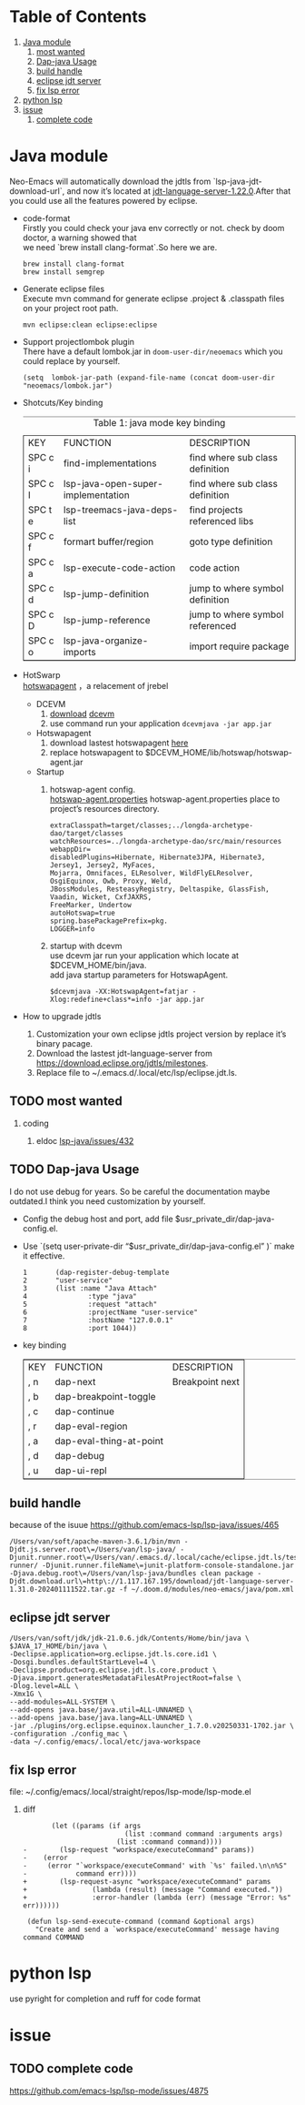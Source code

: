 
# Table of Contents

1.  [Java module](#org6f91d60)
    1.  [most wanted](#orge2bf04a)
    2.  [Dap-java Usage](#org9916725)
    3.  [build handle](#org7a290ea)
    4.  [eclipse jdt server](#org6139d1b)
    5.  [fix lsp error](#org55e4444)
2.  [python lsp](#org56d70f3)
3.  [issue](#org090690e)
    1.  [complete code](#org14d4d4f)



<a id="org6f91d60"></a>

# Java module

Neo-Emacs will automatically download the jdtls from \`lsp-java-jdt-download-url\`, and now it&rsquo;s located at [jdt-language-server-1.22.0](https://www.eclipse.org/downloads/download.php?file=/jdtls/milestones/1.22.0/jdt-language-server-1.22.0-202304131553.tar.gz).After that you could use all the features powered by eclipse.  

-   code-format  
    Firstly you could check your java env correctly or not. check by doom doctor, a warning showed that  
    we need \`brew install clang-format\`.So here we are.  
    
        brew install clang-format
        brew install semgrep
-   Generate eclipse files  
    Execute mvn command for generate eclipse .project & .classpath files on your project root path.  
    
        mvn eclipse:clean eclipse:eclipse
-   Support projectlombok plugin  
    There have a default lombok.jar in `doom-user-dir/neoemacs` which you could replace by yourself.  
    
        (setq  lombok-jar-path (expand-file-name (concat doom-user-dir "neoemacs/lombok.jar")
-   Shotcuts/Key binding  
    
    <table border="2" cellspacing="0" cellpadding="6" rules="groups" frame="hsides">
    <caption class="t-bottom"><span class="table-number">Table 1:</span> java mode key binding</caption>
    
    <colgroup>
    <col  class="org-left" />
    
    <col  class="org-left" />
    
    <col  class="org-left" />
    </colgroup>
    <tbody>
    <tr>
    <td class="org-left">KEY</td>
    <td class="org-left">FUNCTION</td>
    <td class="org-left">DESCRIPTION</td>
    </tr>
    
    <tr>
    <td class="org-left">SPC c i</td>
    <td class="org-left">find-implementations</td>
    <td class="org-left">find where sub class definition</td>
    </tr>
    
    <tr>
    <td class="org-left">SPC c I</td>
    <td class="org-left">lsp-java-open-super-implementation</td>
    <td class="org-left">find where sub class definition</td>
    </tr>
    
    <tr>
    <td class="org-left">SPC t e</td>
    <td class="org-left">lsp-treemacs-java-deps-list</td>
    <td class="org-left">find projects referenced libs</td>
    </tr>
    
    <tr>
    <td class="org-left">SPC c f</td>
    <td class="org-left">formart buffer/region</td>
    <td class="org-left">goto type definition</td>
    </tr>
    
    <tr>
    <td class="org-left">SPC c a</td>
    <td class="org-left">lsp-execute-code-action</td>
    <td class="org-left">code action</td>
    </tr>
    
    <tr>
    <td class="org-left">SPC c d</td>
    <td class="org-left">lsp-jump-definition</td>
    <td class="org-left">jump to where symbol definition</td>
    </tr>
    
    <tr>
    <td class="org-left">SPC c D</td>
    <td class="org-left">lsp-jump-reference</td>
    <td class="org-left">jump to where symbol referenced</td>
    </tr>
    
    <tr>
    <td class="org-left">SPC c o</td>
    <td class="org-left">lsp-java-organize-imports</td>
    <td class="org-left">import require package</td>
    </tr>
    </tbody>
    </table>
-   HotSwarp  
    [hotswapagent](http://hotswapagent.org/mydoc_configuration.html) ，a relacement of jrebel  
    -   DCEVM  
        1.  [download](https://github.com/JetBrains/JetBrainsRuntime/releases?page=6)  [dcevm](https://ssw.jku.at/dcevm/)
        2.  use command run your application `dcevmjava -jar app.jar`
    -   Hotswapagent  
        1.  download lastest hotswapagent [here](https://github.com/HotswapProjects/HotswapAgent/releases)
        2.  replace hotswapagent to $DCEVM\_HOME/lib/hotswap/hotswap-agent.jar
    -   Startup  
        1.  hotswap-agent config.  
            [hotswap-agent.properties](https://github.com/HotswapProjects/HotswapAgent/blob/master/hotswap-agent-core/src/main/resources/hotswap-agent.properties) hotswap-agent.properties place to project&rsquo;s resources directory.  
            
                extraClasspath=target/classes;../longda-archetype-dao/target/classes
                watchResources=../longda-archetype-dao/src/main/resources
                webappDir=
                disabledPlugins=Hibernate, Hibernate3JPA, Hibernate3, Jersey1, Jersey2, MyFaces,
                Mojarra, Omnifaces, ELResolver, WildFlyELResolver, OsgiEquinox, Owb, Proxy, Weld,
                JBossModules, ResteasyRegistry, Deltaspike, GlassFish, Vaadin, Wicket, CxfJAXRS,
                FreeMarker, Undertow
                autoHotswap=true
                spring.basePackagePrefix=pkg.
                LOGGER=info
        2.  startup with dcevm  
            use dcevm jar run your application which locate at $DCEVM\_HOME/bin/java.  
            add java startup parameters for HotswapAgent.  
            
                $dcevmjava -XX:HotswapAgent=fatjar -Xlog:redefine+class*=info -jar app.jar
-   How to upgrade jdtls  
    1.  Customization your own eclipse jdtls project version by replace it&rsquo;s binary pacage.
    2.  Download the lastest jdt-language-server from <https://download.eclipse.org/jdtls/milestones>.
    3.  Replace file to ~/.emacs.d/.local/etc/lsp/eclipse.jdt.ls.


<a id="orge2bf04a"></a>

## TODO most wanted

1.  coding

    1.  eldoc [lsp-java/issues/432](https://github.com/emacs-lsp/lsp-java/issues/432)


<a id="org9916725"></a>

## TODO Dap-java Usage

I do not use debug for years. So be careful the documentation maybe outdated.I think you need customization by yourself.  

-   Config the debug host and port, add file $usr\_private\_dir/dap-java-config.el.
-   Use \`(setq user-private-dir &ldquo;$usr\_private\_dir/dap-java-config.el&rdquo; )\` make it effective.  
    
        1       (dap-register-debug-template
        2       "user-service"
        3       (list :name "Java Attach"
        4               :type "java"
        5               :request "attach"
        6               :projectName "user-service"
        7               :hostName "127.0.0.1"
        8               :port 1044))
-   key binding  
    
    <table border="2" cellspacing="0" cellpadding="6" rules="groups" frame="hsides">
    
    
    <colgroup>
    <col  class="org-left" />
    
    <col  class="org-left" />
    
    <col  class="org-left" />
    </colgroup>
    <tbody>
    <tr>
    <td class="org-left">KEY</td>
    <td class="org-left">FUNCTION</td>
    <td class="org-left">DESCRIPTION</td>
    </tr>
    
    <tr>
    <td class="org-left">, n</td>
    <td class="org-left">dap-next</td>
    <td class="org-left">Breakpoint next</td>
    </tr>
    
    <tr>
    <td class="org-left">, b</td>
    <td class="org-left">dap-breakpoint-toggle</td>
    <td class="org-left">&#xa0;</td>
    </tr>
    
    <tr>
    <td class="org-left">, c</td>
    <td class="org-left">dap-continue</td>
    <td class="org-left">&#xa0;</td>
    </tr>
    
    <tr>
    <td class="org-left">, r</td>
    <td class="org-left">dap-eval-region</td>
    <td class="org-left">&#xa0;</td>
    </tr>
    
    <tr>
    <td class="org-left">, a</td>
    <td class="org-left">dap-eval-thing-at-point</td>
    <td class="org-left">&#xa0;</td>
    </tr>
    
    <tr>
    <td class="org-left">, d</td>
    <td class="org-left">dap-debug</td>
    <td class="org-left">&#xa0;</td>
    </tr>
    
    <tr>
    <td class="org-left">, u</td>
    <td class="org-left">dap-ui-repl</td>
    <td class="org-left">&#xa0;</td>
    </tr>
    </tbody>
    </table>


<a id="org7a290ea"></a>

## build handle

because of the isuue <https://github.com/emacs-lsp/lsp-java/issues/465>  

    /Users/van/soft/apache-maven-3.6.1/bin/mvn -Djdt.js.server.root\=/Users/van/lsp-java/ -Djunit.runner.root\=/Users/van/.emacs.d/.local/cache/eclipse.jdt.ls/test-runner/ -Djunit.runner.fileName\=junit-platform-console-standalone.jar -Djava.debug.root\=/Users/van/lsp-java/bundles clean package -Djdt.download.url\=http\://1.117.167.195/download/jdt-language-server-1.31.0-202401111522.tar.gz -f ~/.doom.d/modules/neo-emacs/java/pom.xml


<a id="org6139d1b"></a>

## eclipse jdt server

    /Users/van/soft/jdk/jdk-21.0.6.jdk/Contents/Home/bin/java \
    $JAVA_17_HOME/bin/java \
    -Declipse.application=org.eclipse.jdt.ls.core.id1 \
    -Dosgi.bundles.defaultStartLevel=4 \
    -Declipse.product=org.eclipse.jdt.ls.core.product \
    -Djava.import.generatesMetadataFilesAtProjectRoot=false \
    -Dlog.level=ALL \
    -Xmx1G \
    --add-modules=ALL-SYSTEM \
    --add-opens java.base/java.util=ALL-UNNAMED \
    --add-opens java.base/java.lang=ALL-UNNAMED \
    -jar ./plugins/org.eclipse.equinox.launcher_1.7.0.v20250331-1702.jar \
    -configuration ./config_mac \
    -data ~/.config/emacs/.local/etc/java-workspace


<a id="org55e4444"></a>

## fix lsp error

file: ~/.config/emacs/.local/straight/repos/lsp-mode/lsp-mode.el  

1.  diff

               (let ((params (if args
                                 (list :command command :arguments args)
                               (list :command command))))
        -        (lsp-request "workspace/executeCommand" params))
        -    (error
        -     (error "`workspace/executeCommand' with `%s' failed.\n\n%S"
        -            command err))))
        +        (lsp-request-async "workspace/executeCommand" params
        +                (lambda (result) (message "Command executed."))
        +                :error-handler (lambda (err) (message "Error: %s" err))))))
         
         (defun lsp-send-execute-command (command &optional args)
           "Create and send a `workspace/executeCommand' message having command COMMAND


<a id="org56d70f3"></a>

# python lsp

use pyright for completion and ruff for code format  


<a id="org090690e"></a>

# issue


<a id="org14d4d4f"></a>

## TODO complete code

<https://github.com/emacs-lsp/lsp-mode/issues/4875>  

